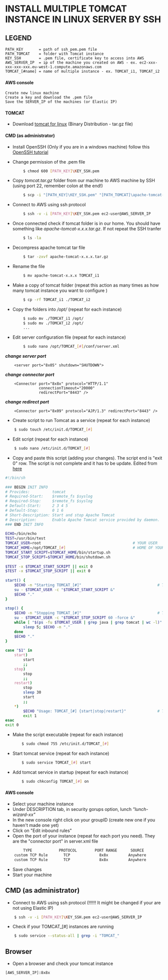 
# INSTALL MULTIPLE TOMCAT INSTANCE IN LINUX SERVER BY SSH

## LEGEND

	PATH_KEY       = path of ssh_pem.pem file 
	PATH_TOMCAT    = folder with Tomcat instance
	KEY_SSH        = .pem file, certificate key to access into AWS
 	AWS_SERVER_IP  = ip of the machine you created on AWS - ex. ec2-xxx-xxx-xxx-xxx.eu-west-1.compute.amazonaws.com
	TOMCAT_[#name] = name of multiple instance - ex. TOMCAT_i1, TOMCAT_i2


#### AWS console
    Create new linux machine 
    Create a key and download the .pem file
    Save the SERVER_IP of the machines (or Elastic IP) 


#### TOMCAT
* Download [tomcat for linux](https://tomcat.apache.org/download-70.cgi "Tomcat") (Binary Distribution - tar.gz file)


#### CMD (as administrator)

* Install OpenSSH (Only if you are in a windows machine) follow this [OpenSSH tutorial](http://linuxbsdos.com/2015/07/30/how-to-install-openssh-on-windows-10/ "OpenSSH Tutorial")
	

* Change permission of the .pem file 
```sh
        $ chmod 600 [PATH_KEY]\KEY_SSH.pem 
```

* Copy *tomcat.tar.gz* folder from our machine to AWS machine by SSH (using port 22, remember colon at the end!)	
```sh
        $ scp -i "[PATH_KEY]\KEY_SSH.pem" "[PATH_TOMCAT]\apache-tomcat-x.x.xx.tar.gz" ec2-user@[AWS_SERVER_IP]: 
```
* Connect to AWS using ssh protocol
```sh
	    $ ssh -v -i [PATH_KEY]\KEY_SSH.pem ec2-user@AWS_SERVER_IP
```

* Once connected check if tomcat folder is in our home.  You should have something like *apache-tomcat-x.x.x.tar.gz*. If not repeat the SSH tranfer
```sh
	    $ ls -la
 ```

* Decompress apache tomcat tar file 
```sh
	    $ tar -zxvf apache-tomcat-x.x.x.tar.gz 
 ```

* Rename the file 
```sh	
	    $ mv apache-tomcat-x.x.x TOMCAT_i1
 ```

* Make a copy of tomcat folder (repeat this action as many times as how many tomcat instance you want to configure )
```sh	
	    $ cp -rf TOMCAT_i1 ./TOMCAT_i2
 ```

* Copy the folders into */opt/* (repeat for each instance)
```sh	
	    $ sudo mv ./TOMCAT_i1 /opt/
	    $ sudo mv ./TOMCAT_i2 /opt/
    	...
```

* Edit server configuration file (repeat for each instance)
```sh
	    $ sudo nano /opt/TOMCAT_[#]/conf/server.xml
```

***change server port***

        <server port="8x05" shutdown="SHUTDOWN">


***change connector port***

        <Connector port="8x8x" protocol="HTTP/1.1"
                   connectionTimeout="20000"
	               redirectPort="8443" />
	               
***change redirect port***

        <Connector port="8x09" protocol="AJP/1.3" redirectPort="8443" />




* Create script to run Tomcat as a service (repeat for each instance)
```sh
	$ sudo touch /etc/init.d/TOMCAT_[#]
```

* Edit script (repeat for each instance)
```sh
	$ sudo nano /etc/init.d/TOMCAT_[#]	
```

* Copy and paste this script (adding your changes). The script end is "exit 0" row. The script is not complete and it has to be update. Edited from [here](http://wiki.openkm.com/index.php/Configure_Tomcat_service_linux "script tomcat")



```sh
#!/bin/sh
 
### BEGIN INIT INFO  
# Provides:          tomcat  
# Required-Start:    $remote_fs $syslog  
# Required-Stop:     $remote_fs $syslog  
# Default-Start:     2 3 4 5  
# Default-Stop:      0 1 6  
# Short-Description: Start and stop Apache Tomcat  
# Description:       Enable Apache Tomcat service provided by daemon.  
### END INIT INFO
 
ECHO=/bin/echo  
TEST=/usr/bin/test  
TOMCAT_USER=root                                         # YOUR USER  
TOMCAT_HOME=/opt/TOMCAT_[#]                              # HOME OF YOUR TOMCAT INSTANCE  
TOMCAT_START_SCRIPT=$TOMCAT_HOME/bin/startup.sh  
TOMCAT_STOP_SCRIPT=$TOMCAT_HOME/bin/shutdown.sh  
 
$TEST -x $TOMCAT_START_SCRIPT || exit 0  
$TEST -x $TOMCAT_STOP_SCRIPT || exit 0  
 
start() {  
    $ECHO -n "Starting TOMCAT_[#]"                                  # TOMCAT SERVICE NAME  
    su - $TOMCAT_USER -c "$TOMCAT_START_SCRIPT &"  
    $ECHO "."  
}  
   
stop() {  
    $ECHO -n "Stopping TOMCAT_[#]"                                  # TOMCAT SERVICE NAME  
    su - $TOMCAT_USER -c "$TOMCAT_STOP_SCRIPT 60 -force &"  
    while [ "$(ps -fu $TOMCAT_USER | grep java | grep tomcat | wc -l)" -gt "0" ]; do  
        sleep 5; $ECHO -n "."  
    done  
    $ECHO "."  
}  
   
case "$1" in  
    start)  
        start  
        ;;  
    stop)  
        stop  
        ;;  
    restart)  
        stop  
        sleep 30  
        start  
        ;;  
    *)  
        $ECHO "Usage: TOMCAT_[#] {start|stop|restart}"              # TOMCAT SERVICE NAME  
        exit 1  
esac  
exit 0  
  ```
  
* Make the script executable (repeat for each instance)  
	```sh
        $ sudo chmod 755 /etc/init.d/TOMCAT_[#]
    ```
* Start tomcat service (repeat for each instance)
	```sh
	    $ sudo service TOMCAT_[#] start
    ```
    
* Add tomcat service in startup (repeat for each instance)
	```sh
   	    $ sudo chkconfig TOMCAT_[#] on
    ```



#### AWS console

* Select your machine instance  
* Under DESCRIPTION tab, in security gorups option, lunch *"lunch-wizard-xx"*   
* In the new console right click on your groupID (create new one if you haven't made one yet)  
* Click on "Edit inbound rules"  
* Open the port of your instance (repeat for each port you need). They are the "connector port" in server.xml file  

```sh
	    TYPE		    PROTOCOL	    PORT RANGE 	    SOURCE 
    custom TCP Rule       TCP             8x8x         Anywhere
    custom TCP Rule       TCP             8x8x         Anywhere
```

* Save changes  
* Start your machine



## CMD (as administrator)

* Connect to AWS using ssh protocol (!!!!!! It might be changed if your are not using Elastic IP)  
```sh
    $ ssh -v -i [PATH_KEY]\KEY_SSH.pem ec2-user@AWS_SERVER_IP
```

* Check if your TOMCAT_[#] instances are running
```sh
    $ sudo service --status-all | grep -i "TOMCAT_"
```



## Browser

* Open a browser and check your tomcat instance   
```sh
[AWS_SERVER_IP]:8x8x
```

